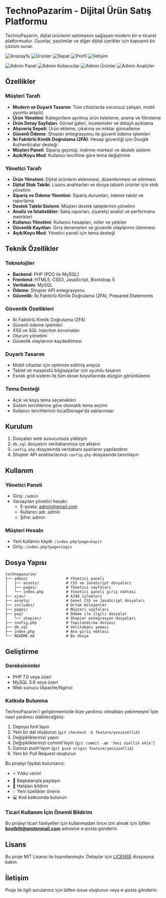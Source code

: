 # TechnoPazarim - Dijital Ürün Satış Platformu

TechnoPazarim, dijital ürünlerin satılmasını sağlayan modern bir e-ticaret platformudur. Oyunlar, yazılımlar ve diğer dijital içerikler için kapsamlı bir çözüm sunar.

![Anasayfa](assets/images/main.png)
![Ürünler](assets/images/products.png)
![Sepet](assets/images/cart.png)
![Profil](assets/images/Profile.png)
![İletişim](assets/images/contact.png)

![Admin Panel](assets/images/admin.png)
![Admin Kullanıcılar](assets/images/users.png)
![Admin Ürünler](assets/images/products.png)
![Admin Analizler](assets/images/analysis.png)

## Özellikler

### Müşteri Tarafı
- **Modern ve Duyarlı Tasarım**: Tüm cihazlarda sorunsuz çalışan, mobil uyumlu arayüz
- **Ürün Yönetimi**: Kategorilere ayrılmış ürün listeleme, arama ve filtreleme
- **Ürün Detay Sayfaları**: Görsel galeri, incelemeler ve detaylı açıklama
- **Alışveriş Sepeti**: Ürün ekleme, çıkarma ve miktar güncelleme
- **Güvenli Ödeme**: Shopier entegrasyonu ile güvenli ödeme işlemleri
- **İki Faktörlü Kimlik Doğrulama (2FA)**: Hesap güvenliği için Google Authenticator desteği
- **Müşteri Paneli**: Sipariş geçmişi, indirme merkezi ve destek sistemi
- **Açık/Koyu Mod**: Kullanıcı tercihine göre tema değiştirme

### Yönetici Tarafı
- **Ürün Yönetimi**: Dijital ürünlerin eklenmesi, düzenlenmesi ve silinmesi
- **Dijital Stok Takibi**: Lisans anahtarları ve dosya tabanlı ürünler için stok yönetimi
- **Sipariş ve Ödeme Yönetimi**: Sipariş durumları, ödeme takibi ve raporlama
- **Destek Talebi Sistemi**: Müşteri destek taleplerinin yönetimi
- **Analiz ve İstatistikler**: Satış raporları, ziyaretçi analizi ve performans metrikleri
- **Kullanıcı Yönetimi**: Kullanıcı hesapları, roller ve yetkiler
- **Güvenlik Kayıtları**: Giriş denemeleri ve güvenlik olaylarının izlenmesi
- **Açık/Koyu Mod**: Yönetici paneli için tema desteği

## Teknik Özellikler

### Teknolojiler
- **Backend**: PHP (PDO ile MySQL)
- **Frontend**: HTML5, CSS3, JavaScript, Bootstrap 5
- **Veritabanı**: MySQL
- **Ödeme**: Shopier API entegrasyonu
- **Güvenlik**: İki Faktörlü Kimlik Doğrulama (2FA), Prepared Statements

### Güvenlik Özellikleri
- İki Faktörlü Kimlik Doğrulama (2FA)
- Güvenli ödeme işlemleri
- XSS ve SQL Injection korumaları
- Oturum yönetimi
- Güvenlik olaylarının kaydedilmesi

### Duyarlı Tasarım
- Mobil cihazlar için optimize edilmiş arayüz
- Tablet ve masaüstü bilgisayarlar için uyumlu tasarım
- Esnek grid sistemi ile tüm ekran boyutlarında düzgün görüntüleme

### Tema Desteği
- Açık ve koyu tema seçenekleri
- Sistem tercihlerine göre otomatik tema seçimi
- Kullanıcı tercihlerinin localStorage'da saklanması

## Kurulum

1. Dosyaları web sunucunuza yükleyin
2. `db.sql` dosyasını veritabanınıza içe aktarın
3. `config.php` dosyasında veritabanı ayarlarını yapılandırın
4. Shopier API anahtarlarınızı `config.php` dosyasında tanımlayın

## Kullanım

### Yönetici Paneli
- Giriş: `/admin`
- Varsayılan yönetici hesabı:
  - E-posta: admin@gmail.com
  - Kullanıcı adı: admin
  - Şifre: admin

### Müşteri Hesabı
- Yeni kullanıcı kaydı: `/index.php?page=kayit`
- Giriş: `/index.php?page=login`

## Dosya Yapısı

```
technopazarim/
├── admin/                 # Yönetici paneli
│   ├── assets/            # CSS ve JavaScript dosyaları
│   ├── pages/             # Yönetici sayfaları
│   └── index.php          # Yönetici paneli giriş noktası
├── ajax/                  # AJAX işlemleri
├── assets/                # Genel CSS ve JavaScript dosyaları
├── includes/              # Ortak bileşenler
├── pages/                 # Müşteri sayfaları
├── pay/                   # Ödeme ile ilgili dosyalar
│   └── shopier/           # Shopier entegrasyon dosyaları
├── config.php             # Yapılandırma dosyası
├── db.sql                 # Veritabanı şeması
├── index.php              # Ana giriş noktası
└── README.md              # Bu dosya
```

## Geliştirme

### Gereksinimler
- PHP 7.0 veya üzeri
- MySQL 5.6 veya üzeri
- Web sunucu (Apache/Nginx)

### Katkıda Bulunma
TechnoPazarim'i geliştirmemizde bize yardımcı olmaktan çekinmeyin! İşte nasıl yardımcı olabileceğiniz:

1. Depoyu fork'layın
2. Yeni bir dal oluşturun (`git checkout -b feature/yeniozelli̇k`)
3. Değişikliklerinizi yapın
4. Değişikliklerinizi commit'leyin (`git commit -am 'Yeni özellik ekle'`)
5. Dalınızı push'layın (`git push origin feature/yeniozelli̇k`)
6. Yeni bir Pull Request oluşturun

Bu projeyi faydalı bulursanız:
- ⭐ Yıldız verin!
- 📢 Başkalarıyla paylaşın
- 🐛 Hataları bildirin
- 💡 Yeni özellikler önerin
- 💻 Kod katkısında bulunun

### Ticari Kullanım İçin Önemli Bildirim
Bu projeyi ticari faaliyetler için kullanmadan önce izin almak için lütfen **bootkitt@protonmail.com** adresine e-posta gönderin.

## Lisans

Bu proje MIT Lisansı ile lisanslanmıştır. Detaylar için [LICENSE](LICENSE) dosyasına bakın.

## İletişim

Proje ile ilgili sorularınız için lütfen issue oluşturun veya e-posta gönderin.